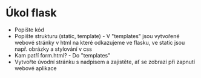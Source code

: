 # Úkol flask

- Popište kód
- Popište strukturu (static, template) - V "templates" jsou vytvořené webové stránky v html na které odkazujeme ve flasku, ve static jsou např. obrázky a stylování v css
- Kam patří form.html? - Do "templates"
- Vytvořte úvodní stránku s nadpisem a zajistěte, ať se zobrazí při zapnutí webové aplikace
